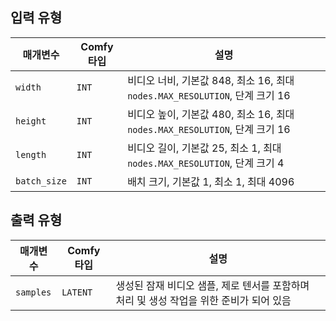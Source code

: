 
## 입력 유형

| 매개변수     | Comfy 타입 | 설명                                                                               |
| ------------ | ---------- | --------------------------------------------------------------------------------- |
| `width`      | `INT`      | 비디오 너비, 기본값 848, 최소 16, 최대 `nodes.MAX_RESOLUTION`, 단계 크기 16      |
| `height`     | `INT`      | 비디오 높이, 기본값 480, 최소 16, 최대 `nodes.MAX_RESOLUTION`, 단계 크기 16      |
| `length`     | `INT`      | 비디오 길이, 기본값 25, 최소 1, 최대 `nodes.MAX_RESOLUTION`, 단계 크기 4         |
| `batch_size` | `INT`      | 배치 크기, 기본값 1, 최소 1, 최대 4096                                          |

## 출력 유형

| 매개변수     | Comfy 타입 | 설명                                                                              |
| ------------ | ---------- | -------------------------------------------------------------------------------- |
| `samples`    | `LATENT`   | 생성된 잠재 비디오 샘플, 제로 텐서를 포함하며 처리 및 생성 작업을 위한 준비가 되어 있음 |
